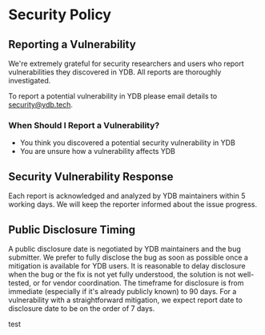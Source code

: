 # Security Policy

## Reporting a Vulnerability

We're extremely grateful for security researchers and users who report vulnerabilities they discovered in YDB. All reports are thoroughly investigated.

To report a potential vulnerability in YDB please email details to [security@ydb.tech](mailto:security@ydb.tech).

### When Should I Report a Vulnerability?

- You think you discovered a potential security vulnerability in YDB
- You are unsure how a vulnerability affects YDB

## Security Vulnerability Response

Each report is acknowledged and analyzed by YDB maintainers within 5 working days.
We will keep the reporter informed about the issue progress.

## Public Disclosure Timing

A public disclosure date is negotiated by YDB maintainers and the bug submitter. We prefer to fully disclose the bug as soon as possible once a mitigation is available for YDB users. It is reasonable to delay disclosure when the bug or the fix is not yet fully understood, the solution is not well-tested, or for vendor coordination. The timeframe for disclosure is from immediate (especially if it's already publicly known) to 90 days. For a vulnerability with a straightforward mitigation, we expect report date to disclosure date to be on the order of 7 days.

test
